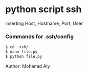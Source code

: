 # python script ssh
inserting Host, Hostname, Port, User 


### Commands for .ssh/config

```sh
$ cd .ssh/
$ nano file.py
$ python file.py
```


Author: Mohanad Aly
